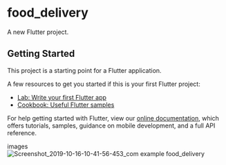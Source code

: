# food_delivery

A new Flutter project.

## Getting Started

This project is a starting point for a Flutter application.

A few resources to get you started if this is your first Flutter project:

- [Lab: Write your first Flutter app](https://flutter.dev/docs/get-started/codelab)
- [Cookbook: Useful Flutter samples](https://flutter.dev/docs/cookbook)

For help getting started with Flutter, view our
[online documentation](https://flutter.dev/docs), which offers tutorials,
samples, guidance on mobile development, and a full API reference.

images 
![Screenshot_2019-10-16-10-41-56-453_com example food_delivery](https://user-images.githubusercontent.com/47949413/72595059-00ed0180-392f-11ea-8720-4dbad83cd1be.png)
 
